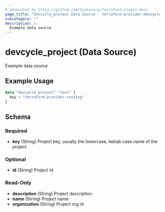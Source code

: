 ```yaml
---
# generated by https://github.com/hashicorp/terraform-plugin-docs
page_title: "devcycle_project Data Source - terraform-provider-devcycle"
subcategory: ""
description: |-
  Example data source
---
```


# devcycle_project (Data Source)

Example data source

## Example Usage

```terraform
data "devcycle_project" "test" {
  key = "terraform-provider-testing"
}
```

<!-- schema generated by tfplugindocs -->
## Schema

### Required

- **key** (String) Project key, usually the lowercase, kebab case name of the project

### Optional

- **id** (String) Project Id

### Read-Only

- **description** (String) Project description
- **name** (String) Project name
- **organization** (String) Project org id


